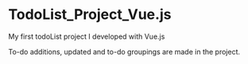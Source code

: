 # TodoList_Project_Vue.js
My first todoList project I developed with Vue.js

To-do additions, updated and to-do groupings are made in the project.

